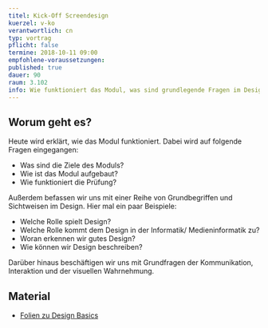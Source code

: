 ```yaml
---
titel: Kick-Off Screendesign
kuerzel: v-ko
verantwortlich: cn
typ: vortrag
pflicht: false
termine: 2018-10-11 09:00
empfohlene-voraussetzungen: 
published: true
dauer: 90
raum: 3.102
info: Wie funktioniert das Modul, was sind grundlegende Fragen im Design und welche Rolle spielt Design in der Medieninformatik?
---
```



## Worum geht es?

Heute wird erklärt, wie das Modul funktioniert. Dabei wird auf folgende Fragen eingegangen:
- Was sind die Ziele des Moduls?
- Wie ist das Modul aufgebaut?
- Wie funktioniert die Prüfung?

Außerdem befassen wir uns mit einer Reihe von Grundbegriffen und Sichtweisen im Design. Hier mal ein paar Beispiele:

- Welche Rolle spielt Design?
- Welche Rolle kommt dem Design in der Informatik/ Medieninformatik zu?
- Woran erkennen wir gutes Design?
- Wie können wir Design beschreiben?

Darüber hinaus beschäftigen wir uns mit Grundfragen der Kommunikation, Interaktion und der visuellen Wahrnehmung.

## Material
* [Folien zu Design Basics](../../download/inputs/design-basics-describe.pdf)